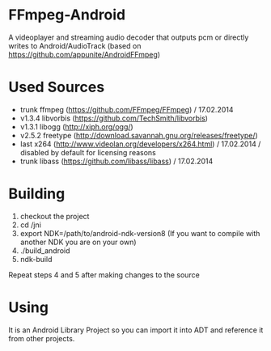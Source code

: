 FFmpeg-Android
==============

A videoplayer and streaming audio decoder that outputs pcm or directly writes to Android/AudioTrack (based on https://github.com/appunite/AndroidFFmpeg)

Used Sources
==============
- trunk ffmpeg (https://github.com/FFmpeg/FFmpeg) / 17.02.2014
- v1.3.4 libvorbis (https://github.com/TechSmith/libvorbis) 
- v1.3.1 libogg (http://xiph.org/ogg/) 
- v2.5.2 freetype (http://download.savannah.gnu.org/releases/freetype/)
- last x264 (http://www.videolan.org/developers/x264.html) / 17.02.2014 / disabled by default for licensing reasons
- trunk libass (https://github.com/libass/libass) / 17.02.2014
 

Building
==============
1. checkout the project
2. cd <project-dir>/jni
3. export NDK=/path/to/android-ndk-version8 (If you want to compile with another NDK you are on your own)
4. ./build_android
5. ndk-build

Repeat steps 4 and 5 after making changes to the source 


Using
==============
It is an Android Library Project so you can import it into ADT and reference it
from other projects.
